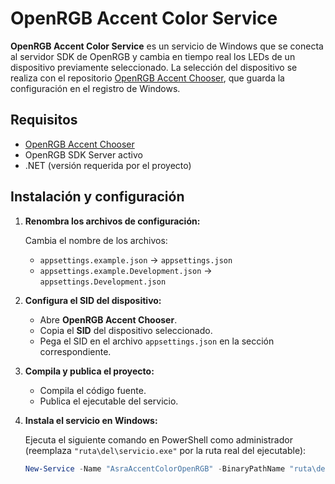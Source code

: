 ﻿# OpenRGB Accent Color Service

**OpenRGB Accent Color Service** es un servicio de Windows que se conecta al servidor SDK de OpenRGB y cambia en tiempo real los LEDs de un dispositivo previamente seleccionado. La selección del dispositivo se realiza con el repositorio [OpenRGB Accent Chooser](https://github.com/smukideejeah/OpenRGB-Accent-Chooser), que guarda la configuración en el registro de Windows.

## Requisitos

- [OpenRGB Accent Chooser](https://github.com/smukideejeah/OpenRGB-Accent-Chooser)
- OpenRGB SDK Server activo
- .NET (versión requerida por el proyecto)

## Instalación y configuración

1. **Renombra los archivos de configuración:**

   Cambia el nombre de los archivos:
   - `appsettings.example.json` → `appsettings.json`
   - `appsettings.example.Development.json` → `appsettings.Development.json`

2. **Configura el SID del dispositivo:**

   - Abre **OpenRGB Accent Chooser**.
   - Copia el **SID** del dispositivo seleccionado.
   - Pega el SID en el archivo `appsettings.json` en la sección correspondiente.

3. **Compila y publica el proyecto:**

   - Compila el código fuente.
   - Publica el ejecutable del servicio.

4. **Instala el servicio en Windows:**

   Ejecuta el siguiente comando en PowerShell como administrador (reemplaza `"ruta\del\servicio.exe"` por la ruta real del ejecutable):

   ```powershell
   New-Service -Name "AsraAccentColorOpenRGB" -BinaryPathName "ruta\del\servicio.exe" -DisplayName "RGB Color de énfasis" -Description "Este servicio se conecta a OpenRGB para enviar el color de énfasis del sistema a una zona RGB de la PC" -StartupType Automatic